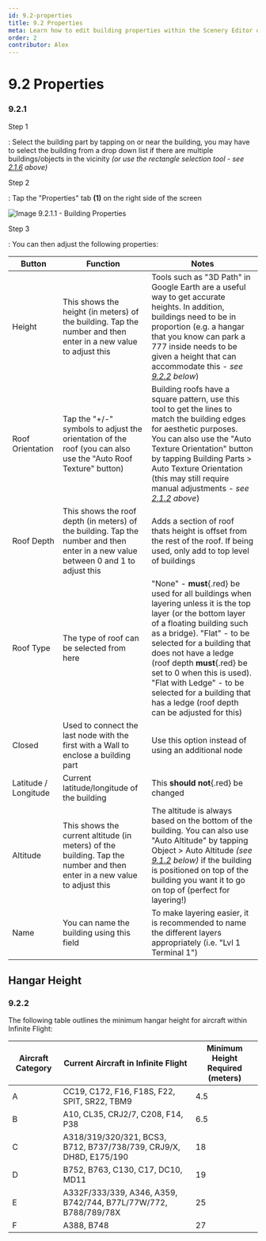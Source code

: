 ```yaml
---
id: 9.2-properties
title: 9.2 Properties
meta: Learn how to edit building properties within the Scenery Editor of Infinite Flight.
order: 2
contributor: Alex
---
```




# 9.2 Properties

### 9.2.1

Step 1

: Select the building part by tapping on or near the building, you may have to select the building from a drop down list if there are multiple buildings/objects in the vicinity *(or use the rectangle selection tool - see [2.1.6](/guide/scenery-editor-manual/2.-user-interface/2.1-editor-screen#2.1.6) above)*



Step 2

: Tap the "Properties" tab **(1)** on the right side of the screen



![Image 9.2.1.1 - Building Properties](_images/manual/frames/6.2.1.1b.png)



Step 3

: You can then adjust the following properties:



| Button               | Function                                                     | Notes                                                        |
| -------------------- | ------------------------------------------------------------ | ------------------------------------------------------------ |
| Height               | This shows the height (in meters) of the building. Tap the number and then enter in a new value to adjust this | Tools such as "3D Path" in Google Earth are a useful way to get accurate heights. In addition, buildings need to be in proportion (e.g. a hangar that you know can park a 777 inside needs to be given a height that can accommodate this - *see [9.2.2](/guide/scenery-editor-manual/9.-buildings-and-facades/9.2-properties#9.2.2) below*) |
| Roof Orientation     | Tap the "+/-" symbols to adjust the orientation of the roof (you can also use the "Auto Roof Texture" button) | Building roofs have a square pattern, use this tool to get the lines to match the building edges for aesthetic purposes. You can also use the "Auto Texture Orientation" button by tapping Building Parts > Auto Texture Orientation (this may still require manual adjustments - *see [2.1.2](/guide/scenery-editor-manual/2.-user-interface/2.1-editor-screen#2.1.2) above*) |
| Roof Depth           | This shows the roof depth (in meters) of the building. Tap the number and then enter in a new value between 0 and 1 to adjust this | Adds a section of roof thats height is offset from the rest of the roof. If being used, only add to top level of buildings |
| Roof Type            | The type of roof can be selected from here                   | "None" - **must**{.red} be used for all buildings when layering unless it is the top layer (or the bottom layer of a floating building such as a bridge). "Flat" - to be selected for a building that does not have a ledge (roof depth **must**{.red} be set to 0 when this is used). "Flat with Ledge" - to be selected for a building that has a ledge (roof depth can be adjusted for this) |
|Closed|Used to connect the last node with the first with a Wall to enclose a building part|Use this option instead of using an additional node |
| Latitude / Longitude | Current latitude/longitude of the building                   | This **should not**{.red} be changed                         |
| Altitude             | This shows the current altitude (in meters) of the building. Tap the number and then enter in a new value to adjust this | The altitude is always based on the bottom of the building. You can also use "Auto Altitude" by tapping Object > Auto Altitude *(see [9.1.2](/guide/scenery-editor-manual/9.-buildings-and-facades/9.1-editing-buildings#9.1.2) below)* if the building is positioned on top of the building you want it to go on top of (perfect for layering!) |
| Name                 | You can name the building using this field                   | To make layering easier, it is recommended to name the different layers appropriately (i.e. "Lvl 1 Terminal 1") |



## Hangar Height

### 9.2.2

The following table outlines the minimum hangar height for aircraft within Infinite Flight:



| Aircraft Category | Current Aircraft in Infinite Flight                          | Minimum Height Required (meters) |
| ----------------- | ------------------------------------------------------------ | -------------------------------- |
| A                 | CC19, C172, F16, F18S, F22, SPIT, SR22, TBM9                 | 4.5                              |
| B                 | A10, CL35, CRJ2/7, C208, F14, P38                            | 6.5                              |
| C                 | A318/319/320/321, BCS3, B712, B737/738/739, CRJ9/X, DH8D, E175/190 | 18                               |
| D                 | B752, B763, C130, C17, DC10, MD11                            | 19                               |
| E                 | A332F/333/339, A346, A359, B742/744, B77L/77W/772, B788/789/78X | 25                               |
| F                 | A388, B748                                                   | 27                               |
